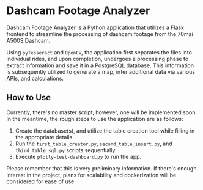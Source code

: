 # Dashcam Footage Analyzer

Dashcam Footage Analyzer is a Python application that utilizes a Flask frontend to streamline the processing of dashcam footage from the 70mai A500S Dashcam.

Using `pyTesseract` and `OpenCV`, the application first separates the files into individual rides, and upon completion, undergoes a processing phase to extract information and save it in a PostgreSQL database. This information is subsequently utilized to generate a map, infer additional data via various APIs, and calculations.

## How to Use

Currently, there's no master script, however, one will be implemented soon. In the meantime, the rough steps to use the application are as follows:

1. Create the database(s), and utilize the table creation tool while filling in the appropriate details.
2. Run the `first_table_creator.py`, `second_table_insert.py`, and `third_table_sql.py` scripts sequentially.
3. Execute `plotly-test-dashboard.py` to run the app.

Please remember that this is very preliminary information. If there's enough interest in the project, plans for scalability and dockerization will be considered for ease of use.
